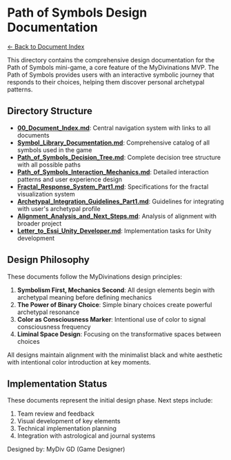 # Path of Symbols Design Documentation

[← Back to Document Index](00_Document_Index.md)

This directory contains the comprehensive design documentation for the Path of Symbols mini-game, a core feature of the MyDivinations MVP. The Path of Symbols provides users with an interactive symbolic journey that responds to their choices, helping them discover personal archetypal patterns.

## Directory Structure

- [**00_Document_Index.md**](00_Document_Index.md): Central navigation system with links to all documents
- [**Symbol_Library_Documentation.md**](Symbol_Library_Documentation.md): Comprehensive catalog of all symbols used in the game
- [**Path_of_Symbols_Decision_Tree.md**](Path_of_Symbols_Decision_Tree.md): Complete decision tree structure with all possible paths
- [**Path_of_Symbols_Interaction_Mechanics.md**](Path_of_Symbols_Interaction_Mechanics.md): Detailed interaction patterns and user experience design
- [**Fractal_Response_System_Part1.md**](Fractal_Response_System_Part1.md): Specifications for the fractal visualization system
- [**Archetypal_Integration_Guidelines_Part1.md**](Archetypal_Integration_Guidelines_Part1.md): Guidelines for integrating with user's archetypal profile
- [**Alignment_Analysis_and_Next_Steps.md**](Alignment_Analysis_and_Next_Steps.md): Analysis of alignment with broader project
- [**Letter_to_Essi_Unity_Developer.md**](Letter_to_Essi_Unity_Developer.md): Implementation tasks for Unity development

## Design Philosophy

These documents follow the MyDivinations design principles:

1. **Symbolism First, Mechanics Second**: All design elements begin with archetypal meaning before defining mechanics
2. **The Power of Binary Choice**: Simple binary choices create powerful archetypal resonance
3. **Color as Consciousness Marker**: Intentional use of color to signal consciousness frequency
4. **Liminal Space Design**: Focusing on the transformative spaces between choices

All designs maintain alignment with the minimalist black and white aesthetic with intentional color introduction at key moments.

## Implementation Status

These documents represent the initial design phase. Next steps include:

1. Team review and feedback
2. Visual development of key elements
3. Technical implementation planning
4. Integration with astrological and journal systems

Designed by: MyDiv GD (Game Designer)
